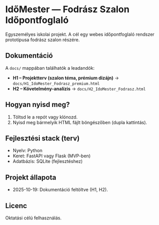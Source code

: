 # IdőMester — Fodrász Szalon Időpontfoglaló

Egyszemélyes iskolai projekt. A cél egy webes időpontfoglaló rendszer prototípusa fodrász szalon részére.

## Dokumentáció
A `docs/` mappában találhatók a leadandók:
- **H1 – Projektterv (szalon téma, prémium dizájn)** → `docs/H1_IdoMester_Fodrasz_premium.html`
- **H2 – Követelmény-analízis** → `docs/H2_IdoMester_Fodrasz.html`

## Hogyan nyisd meg?
1. Töltsd le a repót vagy klónozd.
2. Nyisd meg bármelyik HTML fájlt böngészőben (dupla kattintás).

## Fejlesztési stack (terv)
- Nyelv: Python
- Keret: FastAPI vagy Flask (MVP-ben)
- Adatbázis: SQLite (fejlesztéshez)

## Projekt állapota
- 2025-10-19: Dokumentáció feltöltve (H1, H2).

## Licenc
Oktatási célú felhasználás.
